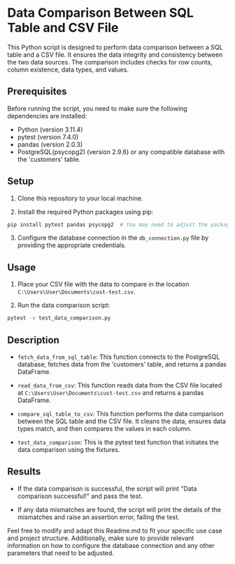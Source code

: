 # Data Comparison Between SQL Table and CSV File

This Python script is designed to perform data comparison between a SQL table and a CSV file. It ensures the data integrity and consistency between the two data sources. The comparison includes checks for row counts, column existence, data types, and values.

## Prerequisites

Before running the script, you need to make sure the following dependencies are installed:

- Python (version 3.11.4)
- pytest (version 7.4.0)
- pandas (version 2.0.3)
- PostgreSQL(psycopg2) (version 2.9.6) or any compatible database with the 'customers' table.

## Setup

1. Clone this repository to your local machine.

2. Install the required Python packages using pip:

```bash
pip install pytest pandas psycopg2  # You may need to adjust the package names as per your package manager.
```

3. Configure the database connection in the `db_connection.py` file by providing the appropriate credentials.

## Usage

1. Place your CSV file with the data to compare in the location `C:\Users\User\Documents\cust-test.csv`.

2. Run the data comparison script:

```bash
pytest -v test_data_comparison.py
```

## Description

- `fetch_data_from_sql_table`: This function connects to the PostgreSQL database, fetches data from the 'customers' table, and returns a pandas DataFrame.

- `read_data_from_csv`: This function reads data from the CSV file located at `C:\Users\User\Documents\cust-test.csv` and returns a pandas DataFrame.

- `compare_sql_table_to_csv`: This function performs the data comparison between the SQL table and the CSV file. It cleans the data, ensures data types match, and then compares the values in each column.

- `test_data_comparison`: This is the pytest test function that initiates the data comparison using the fixtures.

## Results

- If the data comparison is successful, the script will print "Data comparison successful!" and pass the test.

- If any data mismatches are found, the script will print the details of the mismatches and raise an assertion error, failing the test.

Feel free to modify and adapt this Readme.md to fit your specific use case and project structure. Additionally, make sure to provide relevant information on how to configure the database connection and any other parameters that need to be adjusted.
